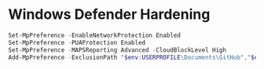# Windows Defender Hardening
```powershell
Set-MpPreference -EnableNetworkProtection Enabled
Set-MpPreference -PUAProtection Enabled
Set-MpPreference -MAPSReporting Advanced -CloudBlockLevel High
Add-MpPreference -ExclusionPath "$env:USERPROFILE\Documents\GitHub","$env:USERPROFILE\.cache"
```